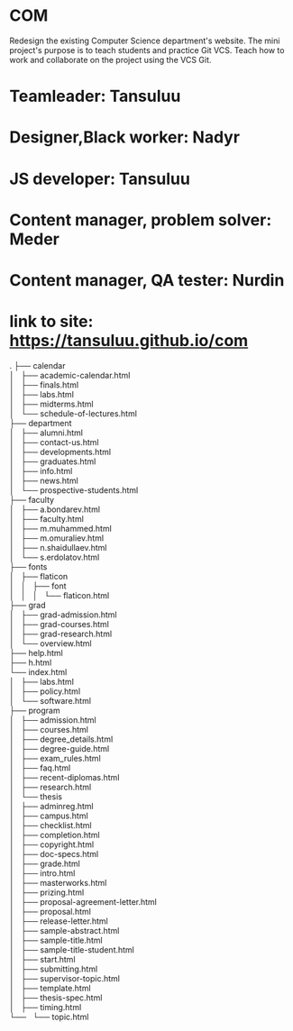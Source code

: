 # COM
Redesign the existing Computer Science department's website. The mini project's purpose is to teach students and practice Git VCS. Teach how to work and collaborate on the project using the VCS Git.
# Teamleader: Tansuluu 
# Designer,Black worker: Nadyr
# JS developer: Tansuluu
# Content manager, problem solver: Meder
# Content manager, QA tester: Nurdin
# link to site: https://tansuluu.github.io/com


.
├── calendar<br>
│   ├── academic-calendar.html<br>
│   ├── finals.html<br>
│   ├── labs.html<br>
│   ├── midterms.html<br>
│   └── schedule-of-lectures.html<br>
├── department<br>
│   ├── alumni.html<br>
│   ├── contact-us.html<br>
│   ├── developments.html<br>
│   ├── graduates.html<br>
│   ├── info.html<br>
│   ├── news.html<br>
│   └── prospective-students.html<br>
├── faculty<br>
│   ├── a.bondarev.html<br>
│   ├── faculty.html<br>
│   ├── m.muhammed.html<br>
│   ├── m.omuraliev.html<br>
│   ├── n.shaidullaev.html<br>
│   └── s.erdolatov.html<br>
├── fonts<br>
│   ├── flaticon<br>
│   │   ├── font<br>
│   │   │   └── flaticon.html<br>
├── grad<br>
│   ├── grad-admission.html<br>
│   ├── grad-courses.html<br>
│   ├── grad-research.html<br>
│   └── overview.html<br>
├── help.html<br>
├── h.html<br>
└── index.html<br>
│   ├── labs.html<br>
│   ├── policy.html<br>
│   └── software.html<br>
├── program<br>
│   ├── admission.html<br>
│   ├── courses.html<br>
│   ├── degree_details.html<br>
│   ├── degree-guide.html<br>
│   ├── exam_rules.html<br>
│   ├── faq.html<br>
│   ├── recent-diplomas.html<br>
│   ├── research.html<br>
│   └── thesis<br>
│       ├── adminreg.html<br>
│       ├── campus.html<br>
│       ├── checklist.html<br>
│       ├── completion.html<br>
│       ├── copyright.html<br>
│       ├── doc-specs.html<br>
│       ├── grade.html<br>
│       ├── intro.html<br>
│       ├── masterworks.html<br>
│       ├── prizing.html<br>
│       ├── proposal-agreement-letter.html<br>
│       ├── proposal.html<br>
│       ├── release-letter.html<br>
│       ├── sample-abstract.html<br>
│       ├── sample-title.html<br>
│       ├── sample-title-student.html<br>
│       ├── start.html<br>
│       ├── submitting.html<br>
│       ├── supervisor-topic.html<br>
│       ├── template.html<br>
│       ├── thesis-spec.html<br>
│       ├── timing.html<br>
└──     └── topic.html<br>
